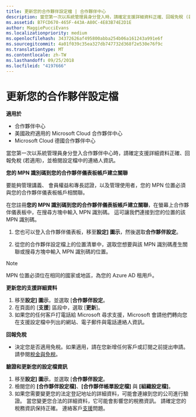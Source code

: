 ```yaml
---
title: 更新您的合作夥伴設定檔 | 合作夥伴中心
description: 當您第一次以系統管理員身分登入時，請確定支援詳細資料正確、回報免稅 (若適用)，並檢閱設定檔中的連絡人資訊。
ms.assetid: B7FCD670-465F-443A-A80C-4E83B74E2D1E
author: MaggiePucciEvans
ms.localizationpriority: medium
ms.openlocfilehash: 34372626af495800abba254b06a161243a991e6f
ms.sourcegitcommit: 4a01f039c35ea327db747732d368f2e530e76f9c
ms.translationtype: MT
ms.contentlocale: zh-TW
ms.lasthandoff: 09/25/2018
ms.locfileid: "4197666"
---
```

# <a name="update-your-partner-profile"></a>更新您的合作夥伴設定檔

**適用於**

-  合作夥伴中心
-  美國政府適用的 Microsoft Cloud 合作夥伴中心
-  Microsoft Cloud 德國合作夥伴中心

當您第一次以系統管理員身分登入合作夥伴中心時，請確定支援詳細資料正確、回報免稅 (若適用)，並檢閱設定檔中的連絡人資訊。


**您的 MPN 識別碼到您的合作夥伴儀表板帳戶建立關聯**

要能夠管理講義、 會員權益和專長認證，以及管理使用者，您的 MPN 位置必須與您的合作夥伴儀表板帳戶相關聯。

在您註冊**您的 MPN 識別碼到您的合作夥伴儀表板帳戶建立關聯**，在螢幕上合作夥伴儀表板中，在搜尋方塊中輸入 MPN 識別碼。 這可讓我們連接到您的位置的該 MPN 識別碼。

1. 您也可以登入合作夥伴儀表板，移至**設定] 圖示**，然後選取**合作夥伴設定**。

2. 從您的合作夥伴設定檔上的位置清單中，選取您想要與該 MPN 識別碼產生關聯或搜尋方塊中輸入 MPN 識別碼的位置。

>[!Note]
>MPN 位置必須位在相同的國家或地區，為您的 Azure AD 租用戶。 


**更新您的支援詳細資料** 

1.  移至**設定] 圖示**，並選取 [**合作夥伴設定**。
2.  在頁面的 [**支援**] 區段中，選取 [**更新**]。
3.  如果您的任何客戶打電話給 Microsoft 尋求支援，Microsoft 會請他們轉向您在支援設定檔中列出的網站、電子郵件與電話連絡人資訊。

**回報免稅**

-   決定您是否適用免稅。如果適用，請在您新增任何客戶或訂閱之前提出申請。 請參閱[稅金與免稅](tax-and-tax-exemptions.md)。

**驗證和更新您的設定檔資訊**

1.  移至**設定] 圖示**，並選取 [**合作夥伴設定**。 
2.  檢閱您的 **\[合作夥伴設定檔\]**、**\[合作夥伴帳單設定檔\]** 與 **\[組織設定檔\]**。
3.  如果您需要變更您的法定登記地址的詳細資料，可能會連線到您的公司進行驗證。 當您變更您合法的詳細資料，它可能會影響您的稅務資訊。 請確定您的稅務資訊保持正確。 連絡客戶[支援](https://partner.microsoft.com/support/contact-support)問題。

 

 



